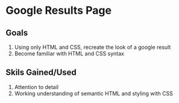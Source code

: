 # Google Results Page

## Goals
1. Using only HTML and CSS, recreate the look of a google result
2. Become familiar with HTML and CSS syntax

## Skils Gained/Used
1. Attention to detail
2. Working understanding of semantic HTML and styling with CSS
